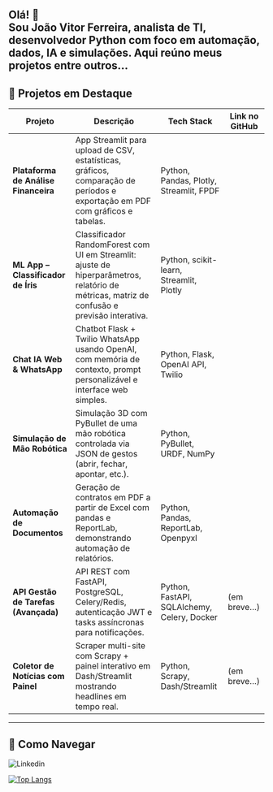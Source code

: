 Olá! 👋  
Sou **João Vitor Ferreira**, analista de TI, desenvolvedor Python com foco em automação, dados, IA e simulações. Aqui reúno meus projetos entre outros... 
---

## 🚀 Projetos em Destaque

| Projeto                          | Descrição                                                      | Tech Stack                     | Link no GitHub                           |
|----------------------------------|----------------------------------------------------------------|--------------------------------|------------------------------------------|
| **Plataforma de Análise Financeira** | App Streamlit para upload de CSV, estatísticas, gráficos, comparação de períodos e exportação em PDF com gráficos e tabelas. | Python, Pandas, Plotly, Streamlit, FPDF | |
| **ML App – Classificador de Íris**   | Classificador RandomForest com UI em Streamlit: ajuste de hiperparâmetros, relatório de métricas, matriz de confusão e previsão interativa. | Python, scikit-learn, Streamlit, Plotly    |    |
| **Chat IA Web & WhatsApp**          | Chatbot Flask + Twilio WhatsApp usando OpenAI, com memória de contexto, prompt personalizável e interface web simples.  | Python, Flask, OpenAI API, Twilio          | |
| **Simulação de Mão Robótica**        | Simulação 3D com PyBullet de uma mão robótica controlada via JSON de gestos (abrir, fechar, apontar, etc.). | Python, PyBullet, URDF, NumPy             | |
| **Automação de Documentos**          | Geração de contratos em PDF a partir de Excel com pandas e ReportLab, demonstrando automação de relatórios. | Python, Pandas, ReportLab, Openpyxl        | |
| **API Gestão de Tarefas (Avançada)** | API REST com FastAPI, PostgreSQL, Celery/Redis, autenticação JWT e tasks assíncronas para notificações. | Python, FastAPI, SQLAlchemy, Celery, Docker | (em breve…)                              |
| **Coletor de Notícias com Painel**   | Scraper multi-site com Scrapy + painel interativo em Dash/Streamlit mostrando headlines em tempo real. | Python, Scrapy, Dash/Streamlit               | (em breve…)                              |

---

## 📂 Como Navegar

![Linkedin](https://www.linkedin.com/in/joaovitorferr/)

[![Top Langs](https://github-readme-stats.vercel.app/api/top-langs/?username=joaovitorfe&layout=compact)](https://github.com/joaovitorfe/github-readme-stats)

